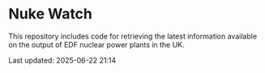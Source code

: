 # Nuke Watch

This repository includes code for retrieving the latest information available on the output of EDF nuclear power plants in the UK.

Last updated: 2025-06-22 21:14